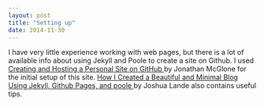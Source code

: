 ```yaml
---
layout: post
title: "Setting up"
date: 2014-11-30
---
```


I have very little experience working with web pages, but there is a lot of available info about using Jekyll and Poole to create a site on Github. I used <a href="http://jmcglone.com/guides/github-pages/" a>  Creating and Hosting a Personal Site on GitHub </a> by Jonathan McGlone for the initial setup of this site.  <a href="http://joshualande.com/jekyll-github-pages-poole/" a> How I Created a Beautiful and Minimal Blog Using Jekyll, Github Pages, and poole </a> by Joshua Lande also contains useful tips.
